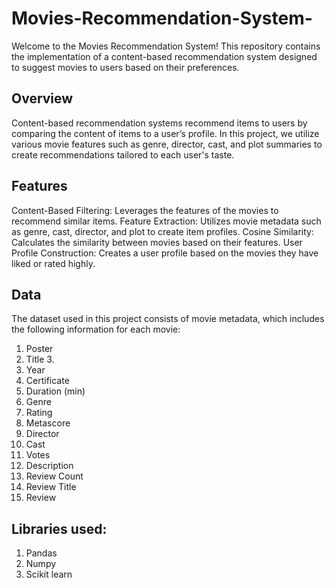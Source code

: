 # Movies-Recommendation-System-
Welcome to the Movies Recommendation System! This repository contains the implementation of a content-based recommendation system designed to suggest movies to users based on their preferences.
## Overview
Content-based recommendation systems recommend items to users by comparing the content of items to a user’s profile. In this project, we utilize various movie features such as genre, director, cast, and plot summaries to create recommendations tailored to each user's taste.
## Features
Content-Based Filtering: Leverages the features of the movies to recommend similar items.
Feature Extraction: Utilizes movie metadata such as genre, cast, director, and plot to create item profiles.
Cosine Similarity: Calculates the similarity between movies based on their features.
User Profile Construction: Creates a user profile based on the movies they have liked or rated highly.
## Data
The dataset used in this project consists of movie metadata, which includes the following information for each movie:
1. Poster	
2. Title	3.
3. Year
4. Certificate
5. Duration (min)
6. Genre
7. Rating
8. Metascore
9. Director
10. Cast
11. Votes
12. Description
13. Review Count
14. Review Title
15. Review

## Libraries used:
1. Pandas
2. Numpy
3. Scikit learn
   
